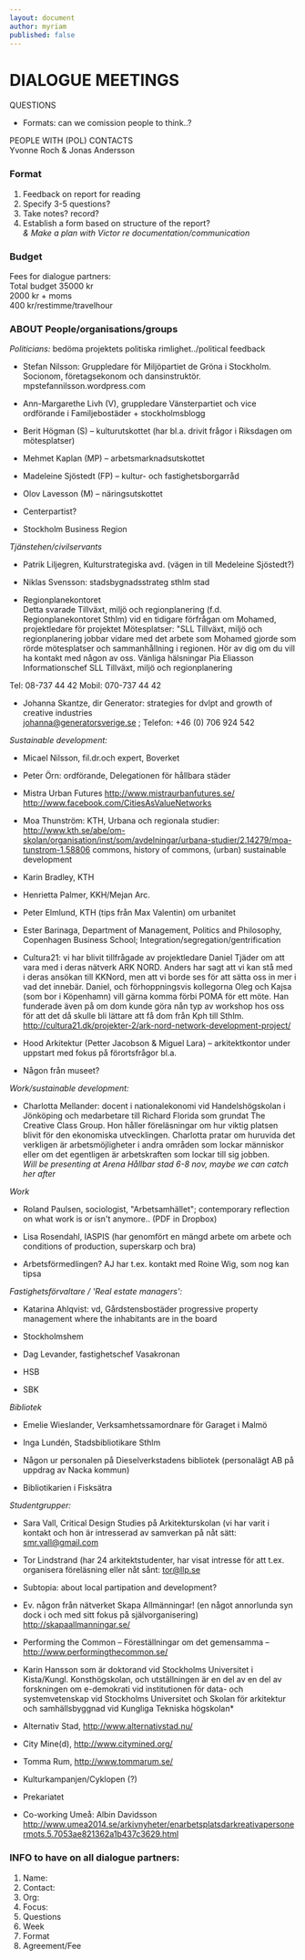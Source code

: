 ```yaml
---
layout: document
author: myriam
published: false
---
```


# DIALOGUE MEETINGS

QUESTIONS

* Formats: can we comission people to think..? 

PEOPLE WITH (POL) CONTACTS   
Yvonne Roch & Jonas Andersson

### Format
1. Feedback on report for reading
2. Specify 3-5 questions?
3. Take notes? record?
4. Establish a form based on structure of the report?  
*& Make a plan with Victor re documentation/communication*

### Budget
Fees for dialogue partners:  
Total budget 35000 kr   
2000 kr + moms  
400 kr/restimme/travelhour

### ABOUT People/organisations/groups 

*Politicians:*
bedöma projektets politiska rimlighet../political feedback  
* Stefan Nilsson: 
Gruppledare för Miljöpartiet de Gröna i Stockholm. Socionom, företagsekonom och dansinstruktör.
mpstefannilsson.wordpress.com

* Ann-Margarethe Livh (V), gruppledare Vänsterpartiet och vice ordförande i Familjebostäder + stockholmsblogg

* Berit Högman (S) – kulturutskottet (har bl.a. drivit frågor i Riksdagen om mötesplatser)

* Mehmet Kaplan (MP) – arbetsmarknadsutskottet

* Madeleine Sjöstedt (FP) – kultur- och fastighetsborgarråd 

* Olov Lavesson (M) – näringsutskottet

* Centerpartist?
* Stockholm Business Region


*Tjänstehen/civilservants*

* Patrik Liljegren, Kulturstrategiska avd. (vägen in till Medeleine Sjöstedt?)

* Niklas Svensson: stadsbygnadsstrateg sthlm stad

* Regionplanekontoret  
Detta svarade Tillväxt, miljö och regionplanering (f.d. Regionplanekontoret Sthlm) vid en tidigare förfrågan om Mohamed, projektledare för projektet Mötesplatser:
"SLL Tillväxt, miljö och regionplanering jobbar vidare med det arbete som Mohamed gjorde som rörde mötesplatser och sammanhållning i regionen. Hör av dig om du vill ha kontakt med någon av oss. 
Vänliga hälsningar
Pia Eliasson
Informationschef
SLL Tillväxt, miljö och regionplanering
 
Tel: 08-737 44 42
Mobil: 070-737 44 42

* Johanna Skantze, dir Generator: strategies for dvlpt and growth of creative industries  
johanna@generatorsverige.se ; Telefon: +46 (0) 706 924 542


*Sustainable development:*

* Micael Nilsson, fil.dr.och	expert,	Boverket 

* Peter Örn: ordförande, Delegationen för hållbara städer 

* Mistra Urban Futures
http://www.mistraurbanfutures.se/
http://www.facebook.com/CitiesAsValueNetworks

* Moa Thunström: KTH, Urbana och regionala studier: http://www.kth.se/abe/om-skolan/organisation/inst/som/avdelningar/urbana-studier/2.14279/moa-tunstrom-1.58806 commons, history of commons, (urban) sustainable development

* Karin Bradley, KTH

* Henrietta Palmer, KKH/Mejan Arc.

* Peter Elmlund, KTH (tips från Max Valentin) om urbanitet

* Ester Barinaga, Department of Management, Politics and Philosophy, Copenhagen Business School; Integration/segregation/gentrification

* Cultura21: vi har blivit tillfrågade av projektledare Daniel Tjäder om att vara med i deras nätverk ARK NORD. Anders har sagt att vi kan stå med i deras ansökan till KKNord, men att vi borde ses för att sätta oss in mer i vad det innebär. Daniel, och förhoppningsvis kollegorna Oleg och Kajsa (som bor i Köpenhamn) vill gärna komma förbi POMA för ett möte. Han funderade även på om dom kunde göra nån typ av workshop hos oss för att det då skulle bli lättare att få dom från Kph till Sthlm. 
http://cultura21.dk/projekter-2/ark-nord-network-development-project/

* Hood Arkitektur (Petter Jacobson & Miguel Lara) – arkitektkontor under uppstart med fokus på förortsfrågor bl.a. 

* Någon från museet?


*Work/sustainable development:*

* Charlotta Mellander: docent i nationalekonomi vid Handelshögskolan i Jönköping och medarbetare till Richard Florida som grundat The Creative Class Group. Hon håller föreläsningar om hur viktig platsen blivit för den ekonomiska utvecklingen. Charlotta pratar om huruvida det verkligen är arbetsmöjligheter i andra områden som lockar människor eller om det egentligen är arbetskraften som lockar till sig jobben.   
*Will be presenting at Arena Hållbar stad 6-8 nov, maybe we can catch her after* 

*Work*

* Roland Paulsen, sociologist, "Arbetsamhället"; contemporary reflection on what work is or isn't anymore.. (PDF in Dropbox) 

* Lisa Rosendahl, IASPIS (har genomfört en mängd arbete om arbete och conditions of production, superskarp och bra)

* Arbetsförmedlingen? AJ har t.ex. kontakt med Roine Wig, som nog kan tipsa


*Fastighetsförvaltare / 'Real estate managers':*

* Katarina Ahlqvist: vd, Gårdstensbostäder
progressive property management where the inhabitants are in the board

* Stockholmshem

* Dag Levander, fastighetschef Vasakronan

* HSB

* SBK


*Bibliotek*

* Emelie Wieslander, Verksamhetssamordnare för Garaget i Malmö

* Inga Lundén, Stadsbibliotikare Sthlm

* Någon ur personalen på Dieselverkstadens bibliotek (personalägt AB på uppdrag av Nacka kommun)

* Bibliotikarien i Fisksätra

*Studentgrupper:*  
* Sara Vall, Critical Design Studies på Arkitekturskolan (vi har varit i kontakt och hon är intresserad av samverkan på nåt sätt: smr.vall@gmail.com

* Tor Lindstrand (har 24 arkitektstudenter, har visat intresse för att t.ex. organisera föreläsning eller nåt sånt: <tor@llp.se>

* Subtopia: about local partipation and development?

* Ev. någon från nätverket Skapa Allmänningar! (en något annorlunda syn dock i och med sitt fokus på självorganisering) http://skapaallmanningar.se/

* Performing the Common – Föreställningar om det gemensamma – http://www.performingthecommon.se/   
* Karin Hansson som är doktorand vid Stockholms Universitet i Kista/Kungl. Konsthögskolan, och utställningen är en del av en del av forskningen om e-demokrati vid institutionen för data- och systemvetenskap vid Stockholms Universitet och Skolan för arkitektur och samhällsbyggnad vid Kungliga Tekniska högskolan*

* Alternativ Stad, http://www.alternativstad.nu/  

* City Mine(d), http://www.citymined.org/

* Tomma Rum, http://www.tommarum.se/

* Kulturkampanjen/Cyklopen (?)

* Prekariatet  

* Co-working Umeå: Albin Davidsson http://www.umea2014.se/arkivnyheter/enarbetsplatsdarkreativapersonermots.5.7053ae821362a1b437c3629.html 


### INFO to have on all dialogue partners:

1. Name:
2. Contact:
3. Org:
4. Focus: 
5. Questions
6. Week
7. Format
8. Agreement/Fee
